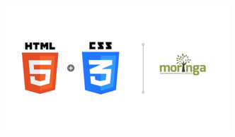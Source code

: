 ![Moringa HTML+CSS](https://raw.githubusercontent.com/abdikadirali/first-webpage/master/img/mor.png)
